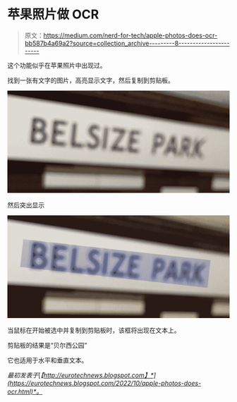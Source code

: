 # 苹果照片做 OCR

> 原文：<https://medium.com/nerd-for-tech/apple-photos-does-ocr-bb587b4a69a2?source=collection_archive---------8----------------------->

这个功能似乎在苹果照片中出现过。

找到一张有文字的图片，高亮显示文字，然后复制到剪贴板。

![](img/c2aa929433abb2492cff97d850ac32a4.png)

然后突出显示

![](img/8c0ff6dc8694a8669f3ae0a7ef8aa0de.png)

当鼠标在开始被选中并复制到剪贴板时，该框将出现在文本上。

剪贴板的结果是“贝尔西公园”

它也适用于水平和垂直文本。

*最初发表于*[*【http://eurotechnews.blogspot.com】*](https://eurotechnews.blogspot.com/2022/10/apple-photos-does-ocr.html)*。*